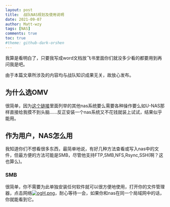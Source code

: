 ```yaml
---
layout: post
title:  战队NAS规划及使用说明
date: 2021-09-07
author: Matt-wzy
tags: [NAS]
comments: true
toc: true
#theme: github-dark-orshen
---
```


我算是看明白了，只要我写成word文档放飞书里面你们就没多少看的都要用到再问我是吧。

<!-- more -->

由于本篇文章所涉及的内容均与战队知识成果无关，故放心发布。

## 为什么选OMV

很简单，因为[这个链接](https://einverne.github.io/post/2020/02/nas-operating-system-choice.html)里面列举的其他nas系统要么需要各种操作要么如U-NAS那样直接给我摸不到头脑……反正安装一个nas系统又不花钱就装上试试，结果似乎能用。

## 作为用户，NAS怎么用


我知道你们不想看很多东西，最简单地说，有好几种方法查看或写入nas中的文件，但最方便的方法可能是SMB，尽管他支持FTP,SMB,NFS,Rsync,SSH(啊？这也算么)。

### SMB

很简单，你不需要为此单独安装任何软件就可以很方便地使用，打开你的文件管理器，点击网络[![ogH.png](https://cdn-p.freejishu.com/img/2021/11/15/ogH.png)](https://img.freejishu.com/image/ogH)，耐心等待一会，如果你和nas在同一个局域网中的话，你就能看到它。

